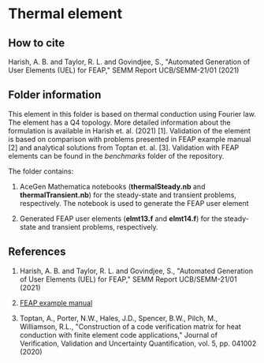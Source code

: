 # Thermal element

## How to cite

Harish, A. B. and Taylor, R. L. and Govindjee, S., "Automated Generation of User Elements (UEL) for FEAP," SEMM Report UCB/SEMM-21/01 (2021)

## Folder information

This element in this folder is based on thermal conduction using Fourier law. The element has a Q4 topology. More detailed information about the formulation is available in Harish et. al. (2021) [1]. Validation of the element is based on comparison with problems presented in FEAP example manual [2] and analytical solutions from Toptan et. al. [3]. Validation with FEAP elements can be found in the *benchmarks* folder of the repository.

The folder contains:

1. AceGen Mathematica notebooks (**thermalSteady.nb** and **thermalTransient.nb**) for the steady-state and transient problems, respectively. The notebook is used to generate the FEAP user element

2. Generated FEAP user elements (**elmt13.f** and **elmt14.f**) for the steady-state and transient problems, respectively.

## References

1. Harish, A. B. and Taylor, R. L. and Govindjee, S., "Automated Generation of User Elements (UEL) for FEAP," SEMM Report UCB/SEMM-21/01 (2021)

2. <a href=http://projects.ce.berkeley.edu/feap/example_86.pdf>FEAP example manual</a>

3. Toptan, A., Porter, N.W., Hales, J.D., Spencer, B.W., Pilch, M., Williamson, R.L., "Construction of a code verification matrix for heat conduction with finite element code applications," Journal of Verification, Validation and Uncertainty Quantification, vol. 5, pp. 041002 (2020)